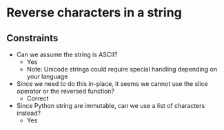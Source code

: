 # Reverse characters in a string

## Constraints
* Can we assume the string is ASCII?
    * Yes
    * Note: Unicode strings could require special handling depending on your language
* Since we need to do this in-place, it seems we cannot use the slice operator or the reversed function?
    * Correct
* Since Python string are immutable, can we use a list of characters instead?
    * Yes
